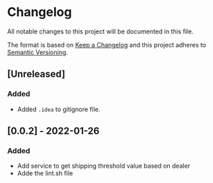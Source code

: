 # Changelog

All notable changes to this project will be documented in this file.

The format is based on [Keep a Changelog](http://keepachangelog.com/en/1.0.0/)
and this project adheres to [Semantic Versioning](http://semver.org/spec/v2.0.0.html).

## [Unreleased]


### Added

- Added `.idea` to gitignore file.

## [0.0.2] - 2022-01-26

### Added

- Add service to get shipping threshold value based on dealer
- Adde the lint.sh file
